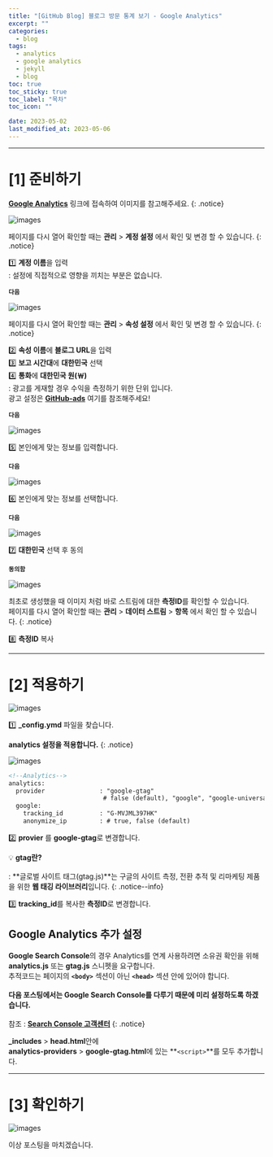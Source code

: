 ```yaml
---
title: "[GitHub Blog] 블로그 방문 통계 보기 - Google Analytics"
excerpt: ""
categories:
  - blog
tags:
  - analytics
  - google analytics
  - jekyll
  - blog
toc: true
toc_sticky: true
toc_label: "목차"
toc_icon: ""

date: 2023-05-02
last_modified_at: 2023-05-06
---
```


- - - - - - - - - - - - - - - - - - - - - - - - - - - - - - - - - - - - - - - - - - - - - - - - - - - - - - - - - - - - 
# [1] 준비하기

[**Google Analytics**](https://analytics.google.com/) 링크에 접속하여 이미지를 참고해주세요.
{: .notice}

![images](https://user-images.githubusercontent.com/131929869/235710923-c7b8f7ca-87ee-4f5d-8f37-27ce91b97aa5.png)

페이지를 다시 열어 확인할 때는 **관리** > **계정 설정** 에서 확인 및 변경 할 수 있습니다.
 {: .notice}

>
 1️⃣ **계정 이름**을 입력<br>
  : 설정에 직접적으로 영향을 끼치는 부분은 없습니다.
>
 **`다음`**

![images](https://user-images.githubusercontent.com/131929869/235710933-2f0d8160-3b65-4462-8463-98b3a199797f.png)

페이지를 다시 열어 확인할 때는 **관리** > **속성 설정** 에서 확인 및 변경 할 수 있습니다.
 {: .notice}

>
 2️⃣ **속성 이름**에 **블로그 URL**을 입력<br>
 3️⃣ **보고 시간대**에 **대한민국** 선택<br>
 4️⃣ **통화**에 **대한민국 원(￦)**<br>
  : 광고를 게재할 경우 수익을 측정하기 위한 단위 입니다.<br>
  광고 설정은 [**GitHub-ads**]() 여기를 참조해주세요!
>
 **`다음`**

![images](https://user-images.githubusercontent.com/131929869/235710938-408e63e4-63bc-4d0e-a8cc-70e486d946b8.png)
>
 5️⃣ 본인에게 맞는 정보를 입력합니다.<br>
>
 **`다음`**

![images](https://user-images.githubusercontent.com/131929869/235710943-41a50786-814e-4e52-828c-24b89e798510.png)
>
 6️⃣ 본인에게 맞는 정보를 선택합니다.<br>
>
 **`다음`**

![images](https://user-images.githubusercontent.com/131929869/235710946-f60f8d7c-2b95-438a-8b79-4b1c92d5b3b0.png)
>
 7️⃣ **대한민국** 선택 후 동의<br>
>
 **`동의함`**

![images](https://user-images.githubusercontent.com/131929869/235715356-b1365819-dc9a-4fe3-b707-e06bdbaa5b68.png)

최초로 생성했을 때 이미지 처럼 바로 스트림에 대한 **측정ID**를 확인할 수 있습니다.<br>
페이지를 다시 열어 확인할 때는 **관리** > **데이터 스트림** > **항목** 에서 확인 할 수 있습니다.
 {: .notice}

>
 8️⃣ **측정ID** 복사

- - - - - - - - - - - - - - - - - - - - - - - - - - - - - - - - - - - - - - - - - - - - - - - - - - - - - - - - - - - - 
# [2] 적용하기

![images](https://user-images.githubusercontent.com/131929869/235674433-d89c0ea4-2726-4b0d-8c70-f66675d863d9.png)
>
 1️⃣ **_config.ymd** 파일을 찾습니다.

**analytics 설정을 적용합니다.**
{: .notice}

![images](https://user-images.githubusercontent.com/131929869/235722093-4fa574c2-0c04-4406-8de2-42f0124c95ec.png)

```markdown
<!--Analytics-->
analytics:
  provider               : "google-gtag"
                          # false (default), "google", "google-universal", "google-gtag", "custom"
  google:
    tracking_id          : "G-MVJML397HK"
    anonymize_ip         : # true, false (default)
```

>
 2️⃣ **provier** 를 **google-gtag**로 변경합니다.<br>

 💡 **gtag란?**<br><br>
  : **글로벌 사이트 태그(gtag.js)**는 구글의 사이트 측정, 전환 추적 및 리마케팅 제품을 위한 **웹 태깅 라이브러리**입니다.
 {: .notice--info}
>
 3️⃣ **tracking_id**를 복사한 **측정ID**로 변경합니다.

## Google Analytics 추가 설정

**Google Search Console**의 경우 Analytics를 연계 사용하려면 소유권 확인을 위해 **analytics.js** 또는 **gtag.js** 스니펫을 요구합니다.<br>
추적코드는 페이지의 **`<body>`** 섹션이 아닌 **`<head>`** 섹션 안에 있어야 합니다.<br><br>
**다음 포스팅에서는 Google Search Console를 다루기 때문에 미리 설정하도록 하겠습니다.**<br><br>
참조 : [**Search Console 고객센터**](https://support.google.com/webmasters/answer/9008080?sjid=10563790254224309897-AP&visit_id=638187006711769695-421826421&rd=1)
{: .notice}

<script src="https://gist.github.com/kunheelib/5ac40b005315558419bb00baccd74295.js"></script>

>
 **_includes** > **head.html**안에<br>
 **analytics-providers** > **google-gtag.html**에 있는 **`<script>`**를 모두 추가합니다.

- - - - - - - - - - - - - - - - - - - - - - - - - - - - - - - - - - - - - - - - - - - - - - - - - - - - - - - - - - - - 
# [3] 확인하기

![images](https://user-images.githubusercontent.com/131929869/235722718-570933b0-066b-4cc4-8636-0dffbb2dc1ac.png)


이상 포스팅을 마치겠습니다.